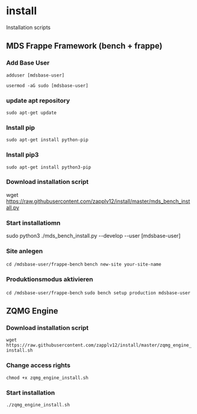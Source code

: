 # install
Installation scripts

## MDS Frappe Framework (bench + frappe)

### Add Base User

`adduser [mdsbase-user]`
  
 `usermod -aG sudo [mdsbase-user]`

### update apt repository
 `sudo apt-get update`

### Install pip
`sudo apt-get install python-pip`

### Install pip3
`sudo apt-get install python3-pip`

### Download installation script

wget https://raw.githubusercontent.com/zapplv12/install/master/mds_bench_install.py

### Start installatiomn
sudo python3 ./mds_bench_install.py --develop --user [mdsbase-user] 

### Site anlegen
`cd /mdsbase-user/frappe-bench`
`bench new-site your-site-name`

### Produktionsmodus aktivieren
`cd /mdsbase-user/frappe-bench`
`sudo bench setup production mdsbase-user`

## ZQMG Engine

### Download installation script

`wget https://raw.githubusercontent.com/zapplv12/install/master/zqmg_engine_install.sh`

### Change access rights

`chmod +x zqmg_engine_install.sh`

### Start installation

`./zqmg_engine_install.sh`
